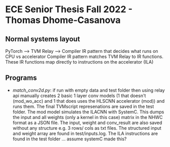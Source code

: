 # ECE Senior Thesis Fall 2022 - Thomas Dhome-Casanova

## Normal systems layout
PyTorch --> TVM Relay --> Compiler IR pattern that decides what runs on CPU vs accelerator
Compiler IR pattern matches TVM Relay to IR functions. These IR functions map directly to instructions on the accelerator (ILA)

## Programs
- *match_conv2d.py*: if run with empty data and test folder then using relay api manually creates 2 basic 1 layer conv models (1 that doesn't (mod_wo_acc) and 1 that does uses the HLSCNN accelerator (mod)) and runs them. The final TVMscript represenations are saved in the test folder. The mod model simulates the ILACNN with SystemC. This dumps the input and all weights (only a kernel in this case) matrix in the NHWC format as a JSON file. The input, weight and conv_result are also saved without any structure e.g. 3 rows/ cols as txt files. The structured input and weight array are found in test/inputs.log. The ILA instructions are found in the test folder ... assume systemC made this?